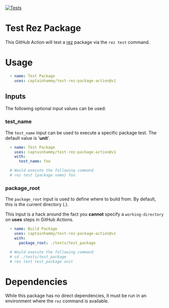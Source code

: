 [![Tests](https://github.com/captainhammy/test-rez-package-action/actions/workflows/tests.yml/badge.svg)](https://github.com/captainhammy/test-rez-package-action/actions/workflows/tests.yml)

# Test Rez Package

This GitHub Action will test a [rez](https://github.com/AcademySoftwareFoundation/rez) package via the `rez test` command.

# Usage

```yaml
  - name: Test Package
    uses: captainhammy/test-rez-package-action@v1
```

## Inputs

The following optional input values can be used:

### test_name

The `test_name` input can be used to execute a specific package test. The default value is '**unit**'.

```yaml
  - name: Test Package
    uses: captainhammy/test-rez-package-action@v1
    with:
      test_name: foo

  # Would execute the following command
  # rez test {package name} foo
```

### package_root

The `package_root` input is used to define where to build from. By default, this is the current directory (.).

This input is a hack around the fact you **cannot** specify a `working-directory` on **uses** steps in GitHub Actions. 

```yaml
  - name: Build Package
    uses: captainhammy/test-rez-package-action@v1
    with:
      package_root: ./tests/test_package

  # Would execute the following command
  # cd ./tests/test_package
  # rez test test_package unit
```

# Dependencies

While this package has no direct dependencies, it must be run in an environment where the `rez` command is available. 
